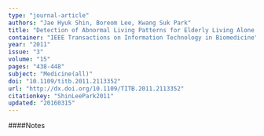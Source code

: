 ```yaml
---
type: "journal-article"
authors: "Jae Hyuk Shin, Boreom Lee, Kwang Suk Park"
title: "Detection of Abnormal Living Patterns for Elderly Living Alone Using Support Vector Data Description"
container: "IEEE Transactions on Information Technology in Biomedicine"
year: "2011"
issue: "3"
volume: "15"
pages: "438-448"
subject: "Medicine(all)"
doi: "10.1109/titb.2011.2113352"
url: "http://dx.doi.org/10.1109/TITB.2011.2113352"
citationkey: "ShinLeePark2011"
updated: "20160315"
---
```


####Notes
